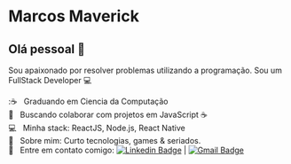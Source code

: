 # Marcos Maverick

## Olá pessoal 👋
Sou apaixonado por resolver problemas utilizando a programação.
Sou um FullStack Developer :computer:

 ::coffee: &nbsp; Graduando em Ciencia da Computação
 <br/> :purple_heart: &nbsp; Buscando colaborar com projetos em JavaScript :coffee:
 <br/> :computer: &nbsp; Minha stack: ReactJS, Node.js, React Native
 <br/> 💬  &nbsp; Sobre mim: Curto tecnologias, games & seriados.
 <br/> :email: &nbsp; Entre em contato comigo: [![Linkedin Badge](https://img.shields.io/badge/-MarcosMaverick-blue?style=flat-square&logo=Linkedin&logoColor=white&link=https://www.linkedin.com/in/marcos-maverick-091321101/)](https://www.linkedin.com/in/marcos-maverick-091321101/) 
| 
[![Gmail Badge](https://img.shields.io/badge/-maverick.comunicacao@gmail.com-c14438?style=flat-square&logo=Gmail&logoColor=white&link=mailto:maverick.comunicacao@gmail.com)](mailto:maverick.comunicacao@gmail.com)
